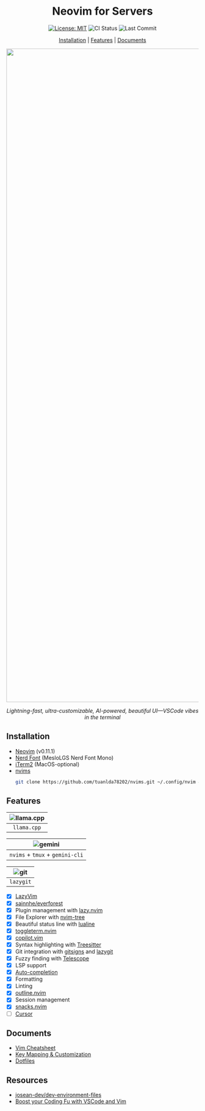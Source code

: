 <div align="center">

# Neovim for Servers

<p>
    <a href="https://opensource.org/licenses/MIT"><img src="https://img.shields.io/badge/License-MIT-lightgrey.svg" alt="License: MIT"></a>
    <img src="https://img.shields.io/github/actions/workflow/status/tuanlda78202/nvims/ci.yaml?branch=main&label=ci&logo=github" alt="CI Status">
    <img src="https://img.shields.io/github/last-commit/tuanlda78202/nvims?branch=main&label=commit" alt="Last Commit">
</p>

[Installation](#installation) | [Features](#features) | [Documents](#documents)

<img width="1710" alt="image" src="https://github.com/user-attachments/assets/d3b42684-ddbe-44b4-9a0b-4f77dd612d8f" />
<p><em>Lightning-fast, ultra-customizable, AI-powered, beautiful UI—VSCode vibes in the terminal</em></p>

</div>

## Installation

* [Neovim](https://github.com/neovim/neovim/blob/master/INSTALL.md) (v0.11.1)
* [Nerd Font](https://github.com/ryanoasis/nerd-fonts) (MesloLGS Nerd Font Mono)
* [iTerm2](https://iterm2.com/) (MacOS-optional)
* [nvims](https://github.com/tuanlda78202/nvims)
    ```bash
    git clone https://github.com/tuanlda78202/nvims.git ~/.config/nvim && nvim
    ```

## Features

| ![llama.cpp](https://github.com/user-attachments/assets/5bba23a0-d47b-4e98-991f-60cd62cb779d) |
|:--:|
| `llama.cpp` |

| ![gemini](https://github.com/user-attachments/assets/1e54a731-4afe-419c-a3de-7cfc2090f0f0) |
|:--:|
|  `nvims` + `tmux` + `gemini-cli` |

| ![git](https://github.com/user-attachments/assets/fc7d716f-cf5c-4135-8f2c-7498865f4885) |
|:--:|
| `lazygit` |

- [x] [LazyVim](https://github.com/LazyVim/LazyVim)
- [x] [sainnhe/everforest](https://github.com/sainnhe/everforest)
- [x] Plugin management with [lazy.nvim](https://github.com/folke/lazy.nvim)
- [x] File Explorer with [nvim-tree](https://github.com/nvim-tree/nvim-tree.lua)
- [x] Beautiful status line with [lualine](https://github.com/nvim-lualine/lualine.nvim)
- [x] [toggleterm.nvim](https://github.com/akinsho/toggleterm.nvim)
- [x] [copilot.vim](https://github.com/github/copilot.vim)
- [x] Syntax highlighting with [Treesitter](https://github.com/nvim-treesitter/nvim-treesitter)
- [x] Git integration with [gitsigns](https://github.com/lewis6991/gitsigns.nvim) and [lazygit](https://github.com/kdheepak/lazygit.nvim)
- [x] Fuzzy finding with [Telescope](https://github.com/nvim-telescope/telescope.nvim)
- [x] LSP support
- [x] [Auto-completion](https://github.com/hrsh7th/nvim-cmp)
- [x] Formatting
- [x] Linting
- [x] [outline.nvim](https://github.com/hedyhli/outline.nvim)
- [x] Session management
- [x] [snacks.nvim](https://github.com/folke/snacks.nvim/tree/main)
- [ ] [Cursor](https://github.com/yetone/avante.nvim)

## Documents

* [Vim Cheatsheet](docs/vim.md)
* [Key Mapping & Customization](docs/keymapping.md)
* [Dotfiles](docs/dotfiles.md)

## Resources

* [josean-dev/dev-environment-files](https://github.com/josean-dev/dev-environment-files)
* [Boost your Coding Fu with VSCode and Vim](https://www.barbarianmeetscoding.com/boost-your-coding-fu-with-vscode-and-vim/)
